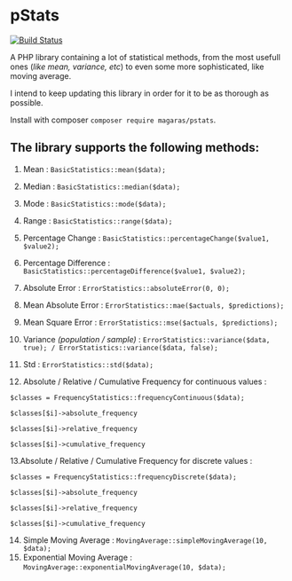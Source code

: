 # pStats
[![Build Status](https://travis-ci.org/magaras/pstats.svg?branch=master)](https://travis-ci.org/magaras/pstats)

A PHP library containing a lot of statistical methods, from the most usefull ones (*like mean, variance, etc*) to even some more sophisticated,
like moving average.

I intend to keep updating this library in order for it to be as thorough as possible.


Install with composer `composer require magaras/pstats`.


The library supports the following methods:
------

1. Mean : `BasicStatistics::mean($data);`
2. Median : `BasicStatistics::median($data);` 
3. Mode : `BasicStatistics::mode($data);`
4. Range : `BasicStatistics::range($data);`
5. Percentage Change : `BasicStatistics::percentageChange($value1, $value2);`
6. Percentage Difference : `BasicStatistics::percentageDifference($value1, $value2);`

7. Absolute Error : `ErrorStatistics::absoluteError(0, 0);`
8. Mean Absolute Error : `ErrorStatistics::mae($actuals, $predictions);`
9. Mean Square Error : `ErrorStatistics::mse($actuals, $predictions);`
10. Variance *(population / sample)* : `ErrorStatistics::variance($data, true); / ErrorStatistics::variance($data, false);`
11. Std : `ErrorStatistics::std($data);`

12. Absolute / Relative / Cumulative Frequency for continuous values :

`$classes = FrequencyStatistics::frequencyContinuous($data);`

`$classes[$i]->absolute_frequency`

`$classes[$i]->relative_frequency`

`$classes[$i]->cumulative_frequency`


13.Absolute / Relative / Cumulative Frequency for discrete values :

`$classes = FrequencyStatistics::frequencyDiscrete($data);`

`$classes[$i]->absolute_frequency`

`$classes[$i]->relative_frequency`

`$classes[$i]->cumulative_frequency`






14. Simple Moving Average : `MovingAverage::simpleMovingAverage(10, $data);`
15. Exponential Moving Average : `MovingAverage::exponentialMovingAverage(10, $data);`

